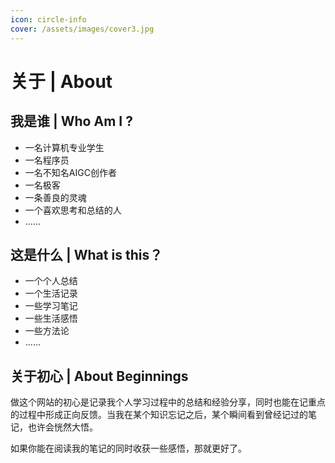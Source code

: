 ```yaml
---
icon: circle-info
cover: /assets/images/cover3.jpg
---
```


# 关于 | About

## 我是谁 | Who Am I ?

- 一名计算机专业学生
- 一名程序员
- 一名不知名AIGC创作者
- 一名极客
- 一条善良的灵魂
- 一个喜欢思考和总结的人
- ......

## 这是什么 | What is this？

- 一个个人总结
- 一个生活记录
- 一些学习笔记
- 一些生活感悟
- 一些方法论
- ......

## 关于初心 | About Beginnings

做这个网站的初心是记录我个人学习过程中的总结和经验分享，同时也能在记重点的过程中形成正向反馈。当我在某个知识忘记之后，某个瞬间看到曾经记过的笔记，也许会恍然大悟。

如果你能在阅读我的笔记的同时收获一些感悟，那就更好了。
